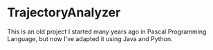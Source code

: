 # TrajectoryAnalyzer
This is an old project I started many years ago in Pascal Programming Language, but now I've adapted it using Java and Python.
